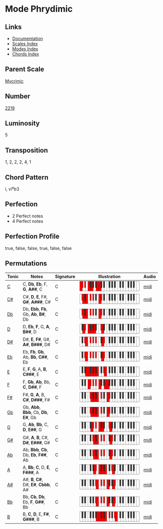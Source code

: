 # Mode Phrydimic

## Links

- [Documentation](README.md)
- [Scales Index](Scales.md)
- [Modes Index](Modes.md)
- [Chords Index](Chords.md)

## Parent Scale

[Mycrimic](ScaleMycrimic.md)

## Number

[2219](https://ianring.com/musictheory/scales/2219)

## Luminosity

5

## Transposition

1, 2, 2, 2, 4, 1

## Chord Pattern

i, vi⁰b3

## Perfection

- 2 Perfect notes
- 4 Perfect notes

## Perfection Profile

true, false, false, true, false, false

## Permutations

| Tonic | Notes | Signature | Illustration | Audio |
|-------|-------|-----------|--------------|-------|
| [C](ModeCNaturalPhrydimic.md) | C, **Db**, **Eb**, F, **G**, **A##**, C | C | ![CNaturalPhrydimic](ModeCNaturalPhrydimic.png) | [midi](https://github.com/edipermadi/music/blob/main/docs/ModeCNaturalPhrydimic.mid?raw=true) |
| [C#](ModeCSharpPhrydimic.md) | C#, **D**, **E**, F#, **G#**, **A###**, C# | C | ![CSharpPhrydimic](ModeCSharpPhrydimic.png) | [midi](https://github.com/edipermadi/music/blob/main/docs/ModeCSharpPhrydimic.mid?raw=true) |
| [Db](ModeDFlatPhrydimic.md) | Db, **Ebb**, **Fb**, Gb, **Ab**, **B#**, Db | C | ![DFlatPhrydimic](ModeDFlatPhrydimic.png) | [midi](https://github.com/edipermadi/music/blob/main/docs/ModeDFlatPhrydimic.mid?raw=true) |
| [D](ModeDNaturalPhrydimic.md) | D, **Eb**, **F**, G, **A**, **B##**, D | C | ![DNaturalPhrydimic](ModeDNaturalPhrydimic.png) | [midi](https://github.com/edipermadi/music/blob/main/docs/ModeDNaturalPhrydimic.mid?raw=true) |
| [D#](ModeDSharpPhrydimic.md) | D#, **E**, **F#**, G#, **A#**, **B###**, D# | C | ![DSharpPhrydimic](ModeDSharpPhrydimic.png) | [midi](https://github.com/edipermadi/music/blob/main/docs/ModeDSharpPhrydimic.mid?raw=true) |
| [Eb](ModeEFlatPhrydimic.md) | Eb, **Fb**, **Gb**, Ab, **Bb**, **C##**, Eb | C | ![EFlatPhrydimic](ModeEFlatPhrydimic.png) | [midi](https://github.com/edipermadi/music/blob/main/docs/ModeEFlatPhrydimic.mid?raw=true) |
| [E](ModeENaturalPhrydimic.md) | E, **F**, **G**, A, **B**, **C###**, E | C | ![ENaturalPhrydimic](ModeENaturalPhrydimic.png) | [midi](https://github.com/edipermadi/music/blob/main/docs/ModeENaturalPhrydimic.mid?raw=true) |
| [F](ModeFNaturalPhrydimic.md) | F, **Gb**, **Ab**, Bb, **C**, **D##**, F | C | ![FNaturalPhrydimic](ModeFNaturalPhrydimic.png) | [midi](https://github.com/edipermadi/music/blob/main/docs/ModeFNaturalPhrydimic.mid?raw=true) |
| [F#](ModeFSharpPhrydimic.md) | F#, **G**, **A**, B, **C#**, **D###**, F# | C | ![FSharpPhrydimic](ModeFSharpPhrydimic.png) | [midi](https://github.com/edipermadi/music/blob/main/docs/ModeFSharpPhrydimic.mid?raw=true) |
| [Gb](ModeGFlatPhrydimic.md) | Gb, **Abb**, **Bbb**, Cb, **Db**, **E#**, Gb | C | ![GFlatPhrydimic](ModeGFlatPhrydimic.png) | [midi](https://github.com/edipermadi/music/blob/main/docs/ModeGFlatPhrydimic.mid?raw=true) |
| [G](ModeGNaturalPhrydimic.md) | G, **Ab**, **Bb**, C, **D**, **E##**, G | C | ![GNaturalPhrydimic](ModeGNaturalPhrydimic.png) | [midi](https://github.com/edipermadi/music/blob/main/docs/ModeGNaturalPhrydimic.mid?raw=true) |
| [G#](ModeGSharpPhrydimic.md) | G#, **A**, **B**, C#, **D#**, **E###**, G# | C | ![GSharpPhrydimic](ModeGSharpPhrydimic.png) | [midi](https://github.com/edipermadi/music/blob/main/docs/ModeGSharpPhrydimic.mid?raw=true) |
| [Ab](ModeAFlatPhrydimic.md) | Ab, **Bbb**, **Cb**, Db, **Eb**, **F##**, Ab | C | ![AFlatPhrydimic](ModeAFlatPhrydimic.png) | [midi](https://github.com/edipermadi/music/blob/main/docs/ModeAFlatPhrydimic.mid?raw=true) |
| [A](ModeANaturalPhrydimic.md) | A, **Bb**, **C**, D, **E**, **F###**, A | C | ![ANaturalPhrydimic](ModeANaturalPhrydimic.png) | [midi](https://github.com/edipermadi/music/blob/main/docs/ModeANaturalPhrydimic.mid?raw=true) |
| [A#](ModeASharpPhrydimic.md) | A#, **B**, **C#**, D#, **E#**, **Cbbb**, A# | C | ![ASharpPhrydimic](ModeASharpPhrydimic.png) | [midi](https://github.com/edipermadi/music/blob/main/docs/ModeASharpPhrydimic.mid?raw=true) |
| [Bb](ModeBFlatPhrydimic.md) | Bb, **Cb**, **Db**, Eb, **F**, **G##**, Bb | C | ![BFlatPhrydimic](ModeBFlatPhrydimic.png) | [midi](https://github.com/edipermadi/music/blob/main/docs/ModeBFlatPhrydimic.mid?raw=true) |
| [B](ModeBNaturalPhrydimic.md) | B, **C**, **D**, E, **F#**, **G###**, B | C | ![BNaturalPhrydimic](ModeBNaturalPhrydimic.png) | [midi](https://github.com/edipermadi/music/blob/main/docs/ModeBNaturalPhrydimic.mid?raw=true) |
